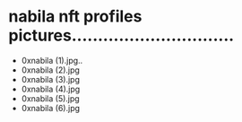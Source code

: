 # nabila nft profiles pictures...............................
- 0xnabila (1).jpg..
- 0xnabila (2).jpg
- 0xnabila (3).jpg
- 0xnabila (4).jpg
- 0xnabila (5).jpg
- 0xnabila (6).jpg
